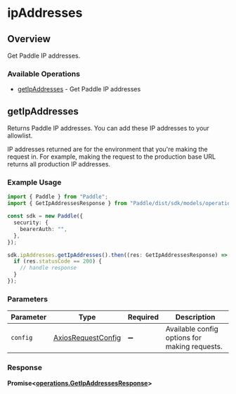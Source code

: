 # ipAddresses

## Overview

Get Paddle IP addresses.

### Available Operations

* [getIpAddresses](#getipaddresses) - Get Paddle IP addresses

## getIpAddresses

Returns Paddle IP addresses. You can add these IP addresses to your allowlist.

IP addresses returned are for the environment that you're making the request in. For example, making the request to the production base URL returns all production IP addresses.

### Example Usage

```typescript
import { Paddle } from "Paddle";
import { GetIpAddressesResponse } from "Paddle/dist/sdk/models/operations";

const sdk = new Paddle({
  security: {
    bearerAuth: "",
  },
});

sdk.ipAddresses.getIpAddresses().then((res: GetIpAddressesResponse) => {
  if (res.statusCode == 200) {
    // handle response
  }
});
```

### Parameters

| Parameter                                                    | Type                                                         | Required                                                     | Description                                                  |
| ------------------------------------------------------------ | ------------------------------------------------------------ | ------------------------------------------------------------ | ------------------------------------------------------------ |
| `config`                                                     | [AxiosRequestConfig](https://axios-http.com/docs/req_config) | :heavy_minus_sign:                                           | Available config options for making requests.                |


### Response

**Promise<[operations.GetIpAddressesResponse](../../models/operations/getipaddressesresponse.md)>**

